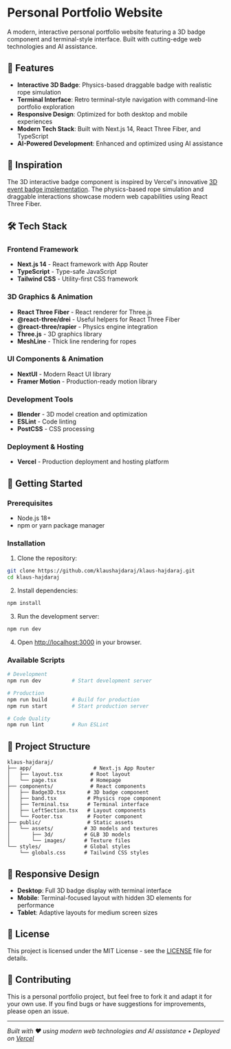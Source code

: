 # Personal Portfolio Website

A modern, interactive personal portfolio website featuring a 3D badge component and terminal-style interface. Built with cutting-edge web technologies and AI assistance.

## 🌟 Features

- **Interactive 3D Badge**: Physics-based draggable badge with realistic rope simulation
- **Terminal Interface**: Retro terminal-style navigation with command-line portfolio exploration
- **Responsive Design**: Optimized for both desktop and mobile experiences
- **Modern Tech Stack**: Built with Next.js 14, React Three Fiber, and TypeScript
- **AI-Powered Development**: Enhanced and optimized using AI assistance

## 🎯 Inspiration

The 3D interactive badge component is inspired by Vercel's innovative [3D event badge implementation](https://vercel.com/blog/building-an-interactive-3d-event-badge-with-react-three-fiber). The physics-based rope simulation and draggable interactions showcase modern web capabilities using React Three Fiber.

## 🛠️ Tech Stack

### Frontend Framework
- **Next.js 14** - React framework with App Router
- **TypeScript** - Type-safe JavaScript
- **Tailwind CSS** - Utility-first CSS framework

### 3D Graphics & Animation
- **React Three Fiber** - React renderer for Three.js
- **@react-three/drei** - Useful helpers for React Three Fiber
- **@react-three/rapier** - Physics engine integration
- **Three.js** - 3D graphics library
- **MeshLine** - Thick line rendering for ropes

### UI Components & Animation
- **NextUI** - Modern React UI library
- **Framer Motion** - Production-ready motion library

### Development Tools
- **Blender** - 3D model creation and optimization
- **ESLint** - Code linting
- **PostCSS** - CSS processing

### Deployment & Hosting
- **Vercel** - Production deployment and hosting platform

## 🚀 Getting Started

### Prerequisites

- Node.js 18+ 
- npm or yarn package manager

### Installation

1. Clone the repository:
```bash
git clone https://github.com/klaushajdaraj/klaus-hajdaraj.git
cd klaus-hajdaraj
```

2. Install dependencies:
```bash
npm install
```

3. Run the development server:
```bash
npm run dev
```

4. Open [http://localhost:3000](http://localhost:3000) in your browser.

### Available Scripts

```bash
# Development
npm run dev          # Start development server

# Production
npm run build        # Build for production
npm run start        # Start production server

# Code Quality
npm run lint         # Run ESLint
```

## 📁 Project Structure

```
klaus-hajdaraj/
├── app/                    # Next.js App Router
│   ├── layout.tsx         # Root layout
│   └── page.tsx           # Homepage
├── components/            # React components
│   ├── Badge3D.tsx       # 3D badge component
│   ├── band.tsx          # Physics rope component
│   ├── Terminal.tsx      # Terminal interface
│   ├── LeftSection.tsx   # Layout components
│   └── Footer.tsx        # Footer component
├── public/               # Static assets
│   └── assets/          # 3D models and textures
│       ├── 3d/          # GLB 3D models
│       └── images/      # Texture files
└── styles/              # Global styles
    └── globals.css      # Tailwind CSS styles
```

## 📱 Responsive Design

- **Desktop**: Full 3D badge display with terminal interface
- **Mobile**: Terminal-focused layout with hidden 3D elements for performance
- **Tablet**: Adaptive layouts for medium screen sizes

## 📄 License

This project is licensed under the MIT License - see the [LICENSE](LICENSE) file for details.

## 🤝 Contributing

This is a personal portfolio project, but feel free to fork it and adapt it for your own use. If you find bugs or have suggestions for improvements, please open an issue.

---

*Built with ❤️ using modern web technologies and AI assistance • Deployed on [Vercel](https://vercel.com)*
